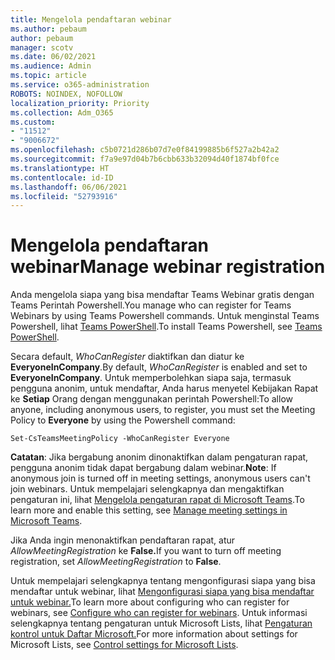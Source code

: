 ```yaml
---
title: Mengelola pendaftaran webinar
ms.author: pebaum
author: pebaum
manager: scotv
ms.date: 06/02/2021
ms.audience: Admin
ms.topic: article
ms.service: o365-administration
ROBOTS: NOINDEX, NOFOLLOW
localization_priority: Priority
ms.collection: Adm_O365
ms.custom:
- "11512"
- "9006672"
ms.openlocfilehash: c5b0721d286b07d7e0f84199885b6f527a2b42a2
ms.sourcegitcommit: f7a9e97d04b7b6cbb633b32094d40f1874bf0fce
ms.translationtype: HT
ms.contentlocale: id-ID
ms.lasthandoff: 06/06/2021
ms.locfileid: "52793916"
---
```

# <a name="manage-webinar-registration"></a><span data-ttu-id="6a498-102">Mengelola pendaftaran webinar</span><span class="sxs-lookup"><span data-stu-id="6a498-102">Manage webinar registration</span></span>

<span data-ttu-id="6a498-103">Anda mengelola siapa yang bisa mendaftar Teams Webinar gratis dengan Teams Perintah Powershell.</span><span class="sxs-lookup"><span data-stu-id="6a498-103">You manage who can register for Teams Webinars by using Teams Powershell commands.</span></span> <span data-ttu-id="6a498-104">Untuk menginstal Teams Powershell, lihat [Teams PowerShell](/microsoftteams/teams-powershell-install).</span><span class="sxs-lookup"><span data-stu-id="6a498-104">To install Teams Powershell, see [Teams PowerShell](/microsoftteams/teams-powershell-install).</span></span> 

<span data-ttu-id="6a498-105">Secara default, *WhoCanRegister* diaktifkan dan diatur ke **EveryoneInCompany**.</span><span class="sxs-lookup"><span data-stu-id="6a498-105">By default, *WhoCanRegister* is enabled and set to **EveryoneInCompany**.</span></span> <span data-ttu-id="6a498-106">Untuk memperbolehkan siapa saja, termasuk pengguna anonim, untuk mendaftar, Anda harus menyetel Kebijakan Rapat ke **Setiap** Orang dengan menggunakan perintah Powershell:</span><span class="sxs-lookup"><span data-stu-id="6a498-106">To allow anyone, including anonymous users, to register, you must set the Meeting Policy to **Everyone** by using the Powershell command:</span></span>

`Set-CsTeamsMeetingPolicy -WhoCanRegister Everyone`

<span data-ttu-id="6a498-107">**Catatan**: Jika bergabung anonim dinonaktifkan dalam pengaturan rapat, pengguna anonim tidak dapat bergabung dalam webinar.</span><span class="sxs-lookup"><span data-stu-id="6a498-107">**Note**: If anonymous join is turned off in meeting settings, anonymous users can't join webinars.</span></span> <span data-ttu-id="6a498-108">Untuk mempelajari selengkapnya dan mengaktifkan pengaturan ini, lihat [Mengelola pengaturan rapat di Microsoft Teams](/microsoftteams/meeting-settings-in-teams).</span><span class="sxs-lookup"><span data-stu-id="6a498-108">To learn more and enable this setting, see [Manage meeting settings in Microsoft Teams](/microsoftteams/meeting-settings-in-teams).</span></span>

<span data-ttu-id="6a498-109">Jika Anda ingin menonaktifkan pendaftaran rapat, atur *AllowMeetingRegistration* ke **False.**</span><span class="sxs-lookup"><span data-stu-id="6a498-109">If you want to turn off meeting registration, set *AllowMeetingRegistration* to **False**.</span></span>

<span data-ttu-id="6a498-110">Untuk mempelajari selengkapnya tentang mengonfigurasi siapa yang bisa mendaftar untuk webinar, lihat [Mengonfigurasi siapa yang bisa mendaftar untuk webinar.](/microsoftteams/set-up-webinars?source=docs#configure-who-can-register-for-webinars)</span><span class="sxs-lookup"><span data-stu-id="6a498-110">To learn more about configuring who can register for webinars, see [Configure who can register for webinars](/microsoftteams/set-up-webinars?source=docs#configure-who-can-register-for-webinars).</span></span> <span data-ttu-id="6a498-111">Untuk informasi selengkapnya tentang pengaturan untuk Microsoft Lists, lihat [Pengaturan kontrol untuk Daftar Microsoft.](/sharepoint/control-lists)</span><span class="sxs-lookup"><span data-stu-id="6a498-111">For more information about settings for Microsoft Lists, see [Control settings for Microsoft Lists](/sharepoint/control-lists).</span></span>
